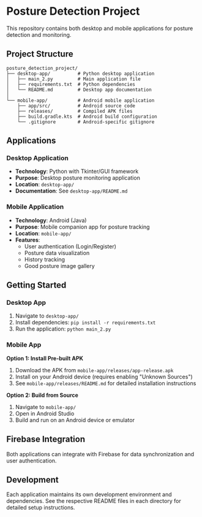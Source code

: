 # Posture Detection Project

This repository contains both desktop and mobile applications for posture detection and monitoring.

## Project Structure

```
posture_detection_project/
├── desktop-app/          # Python desktop application
│   ├── main_2.py         # Main application file
│   ├── requirements.txt  # Python dependencies
│   └── README.md         # Desktop app documentation
│
└── mobile-app/           # Android mobile application
    ├── app/src/          # Android source code
    ├── releases/         # Compiled APK files
    ├── build.gradle.kts  # Android build configuration
    └── .gitignore        # Android-specific gitignore
```

## Applications

### Desktop Application
- **Technology**: Python with Tkinter/GUI framework
- **Purpose**: Desktop posture monitoring application
- **Location**: `desktop-app/`
- **Documentation**: See `desktop-app/README.md`

### Mobile Application
- **Technology**: Android (Java)
- **Purpose**: Mobile companion app for posture tracking
- **Location**: `mobile-app/`
- **Features**: 
  - User authentication (Login/Register)
  - Posture data visualization
  - History tracking
  - Good posture image gallery

## Getting Started

### Desktop App
1. Navigate to `desktop-app/`
2. Install dependencies: `pip install -r requirements.txt`
3. Run the application: `python main_2.py`

### Mobile App

**Option 1: Install Pre-built APK**
1. Download the APK from `mobile-app/releases/app-release.apk`
2. Install on your Android device (requires enabling "Unknown Sources")
3. See `mobile-app/releases/README.md` for detailed installation instructions

**Option 2: Build from Source**
1. Navigate to `mobile-app/`
2. Open in Android Studio
3. Build and run on an Android device or emulator

## Firebase Integration
Both applications can integrate with Firebase for data synchronization and user authentication.

## Development
Each application maintains its own development environment and dependencies. See the respective README files in each directory for detailed setup instructions.

